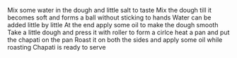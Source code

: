 Mix some water in the dough and little salt to taste
Mix the dough till it becomes soft and forms a ball without sticking to hands
Water can be added little by little 
At the end apply some oil to make the dough smooth
Take a little dough and press it with roller to form a cirlce
heat a pan and put the chapati on the pan
Roast it on both the sides and apply some oil while roasting
Chapati is ready to serve
































